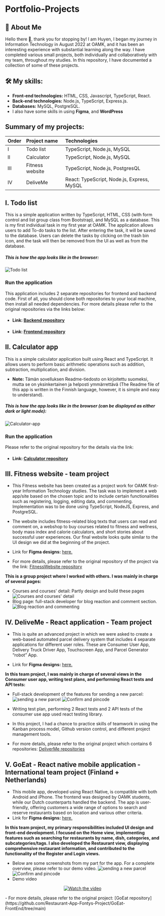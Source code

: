 # Portfolio-Projects
## 🚀 About Me
Hello there :wave:, thank you for stopping by! I am Huyen, I began my journey in Information Technology in August 2022 at OAMK, and it has been an interesting experience with substantial learning along the way. I have completed various small projects, both individually and collaboratively with my team, throughout my studies. In this repository, I have documented a collection of some of these projects.
## 🛠 My skills:
- **Front-end technologies:** HTML, CSS, Javascript, TypeScript, React.
- **Back-end technologies:** Node.js, TypeScript, Express.js.
- **Databases:** MySQL, PostgreSQL.
- I also have some skills in using **Figma**, and **WordPress**

## Summary of my projects:

| Order | Project name    | Technologies                |
| :-------- | :------- | :------------------------- |
| I | Todo list | TypeScript, Node.js, MySQL |
| II | Calculator | TypeScript, Node.js, MySQL |
| III | Fitness website | TypeScript, Node.js, PostgresQL |
| IV | DeliveMe | React: TypeScript, Node.js, Express, MySQL |

## I. Todo list

This is a simple application written by TypeScript, HTML, CSS (with form control and list group class from Bootstrap), and MySQL as a database. This is my first individual task in my first year at OAMK. The application allows users to add To-do tasks to the list. After entering the task, it will be saved to the database. Users can delete the tasks by clicking on the trash bin icon, and the task will then be removed from the UI as well as from the database.
##### This is how the app looks like in the browser:
![Todo list](https://github.com/Nguyen-Thi-HuyenK/Portfolio-Projects/blob/main/assets/todo-list.png)

### Run the application

This application includes 2 separate repositories for frontend and backend code. First of all, you should clone both repositories to your local machine, then install all needed dependencies. For more details please refer to the original repositories via the links below:
- ####  Link: [Backend repository](https://github.com/Nguyen-Thi-HuyenK/Todos-server)
- ####  Link: [Frontend repository](https://github.com/Nguyen-Thi-HuyenK/Todos)

## II. Calculator app
This is a simple calculator application built using React and TypeScript. It allows users to perform basic arithmetic operations such as addition, subtraction, multiplication, and division.
- **Note:** Tämän sovelluksen Readme-tiedosto on kirjoitettu suomeksi, mutta se on yksinkertainen ja helposti ymmärrettävä (The Readme file of this app is written in the Finnish language, however, it is simple and easy to understand).
##### This is how the app looks like in the browser (can be displayed as either dark or light mode):
![Calculator-app](https://github.com/Nguyen-Thi-HuyenK/laskin/blob/main/public/Screenshot%20tumma-tila-Laskin.png)

### Run the application
Please refer to the original repository for the details via the link:
- ####  Link: [Calculator repository](https://github.com/Nguyen-Thi-HuyenK/laskin)

## III. Fitness website - team project
- This Fitness website has been created as a project work for OAMK first-year Information Technology studies. The task was to implement a web app/site based on the chosen topic and to include certain functionalities such as registering, logging, editing data, and commenting. Implementation was to be done using TypeScript, NodeJS, Express, and PostgreSQL.

- The website includes fitness-related blog texts that users can read and comment on, a webshop to buy courses related to fitness and wellness, body mass index and calorie calculators, and short stories about successful user experiences. Our final website looks quite similar to the UI design we did at the beginning of the project. 

- Link for **Figma designs:**  [here.](https://www.figma.com/file/Ue6heavQiI2VgJlcUJp0hR/UI-design---Fitness-website?node-id=0%3A1&t=K3lXatu8Y4xE1sjB-1)
- For more details, please refer to the original repository of the project via the link: [FitnessWebsite repository](https://github.com/liisatormakangas/FitnessWebsiteProject)

**This is a group project where I worked with others. I was mainly in charge of several pages:**
- Courses and courses' detail: Partly design and build these pages
![Courses and courses' detail](https://github.com/Nguyen-Thi-HuyenK/Portfolio-Projects/blob/main/assets/FitnessWebsite/Courses-courseDetail.png)
- Blog page: full-stack developer for blog reaction and comment section. 
![Blog reaction and commenting](https://github.com/Nguyen-Thi-HuyenK/Portfolio-Projects/blob/main/assets/FitnessWebsite/blogReaction.png)

## IV. DeliveMe - React application - Team project
- This is quite an advanced project in which we were asked to create a web-based automated parcel delivery system that includes 4 separate applications for different user roles. These are Consumer User App, Delivery Truck Driver App, Touchscreen App, and Parcel Generator “robot” App.

- Link for **Figma designs:**  [here.](https://www.figma.com/file/GCcswKBoM0Mw7A1t5ddLME/Parcel-Delivery-App?type=design&node-id=0-1&mode=design&t=OQdyRkzDstrvgy5o-0)

**In this team project, I was mainly in charge of several views in the Consumer user app, writing test plans, and performing React tests and API tests:**
- Full-stack development of the features for sending a new parcel:
![sending a new parcel](https://github.com/Nguyen-Thi-HuyenK/Portfolio-Projects/blob/main/assets/DeliverMe/Detail1.png)
![Confirm and pincode](https://github.com/Nguyen-Thi-HuyenK/Portfolio-Projects/blob/main/assets/DeliverMe/Confirm%20and%20pincode.png)
- Writing test plan, performing 2 React tests and 2 API tests of the consumer use app used react testing library.

- In this project, I had a chance to practice skills of teamwork in using the Kanban process model, Github version control, and different project management tools.

- For more details, please refer to the original project which contains 6 repositories:  [DeliverMe repositories](https://github.com/orgs/din22-awap-ParcelDeliveryApp-team1/repositories)
## V. GoEat - React native mobile application - International team project (Finland + Netherlands)
- This mobile app, developed using React Native, is compatible with both Android and iPhone. The frontend was designed by OAMK students, while our Dutch counterparts handled the backend. The app is user-friendly, offering customers a wide range of options to search and reserve restaurants based on location and various other criteria.
- Link for **Figma designs:**  [here.](https://www.figma.com/design/ijCo2hscx1MbkXyas4EfON/GoEat?node-id=0-1&t=zgOCqVPpfy88Hrw3-0)
  
**In this team project, my primary responsibilities included UI design and front-end development. I focused on the Home view, implementing features such as searching for restaurants by name, dish, categories, and subcategories/tags. I also developed the Restaurant view, displaying comprehensive restaurant information, and contributed to the functionality of the Register and Login views.**
- Below are some screenshots from my part for the app. For a complete overview, please refer to our demo video.
![sending a new parcel](https://github.com/Nguyen-Thi-HuyenK/Portfolio-Projects/blob/main/assets/DeliverMe/Detail1.png)
![Confirm and pincode](https://github.com/Nguyen-Thi-HuyenK/Portfolio-Projects/blob/main/assets/DeliverMe/Confirm%20and%20pincode.png)
- Demo video
<p align="center">
    <a href="https://www.youtube.com/watch?v=axJ80mFh5Yw" target="_blank">
        <img src="https://img.youtube.com/vi/axJ80mFh5Yw/0.jpg" alt="Watch the video" />
    </a>
</p>
- For more details, please refer to the original project: [GoEat repository](https://github.com/Restaurant-App-Fontys-Project/GoEat-FrontEnd/tree/main)



